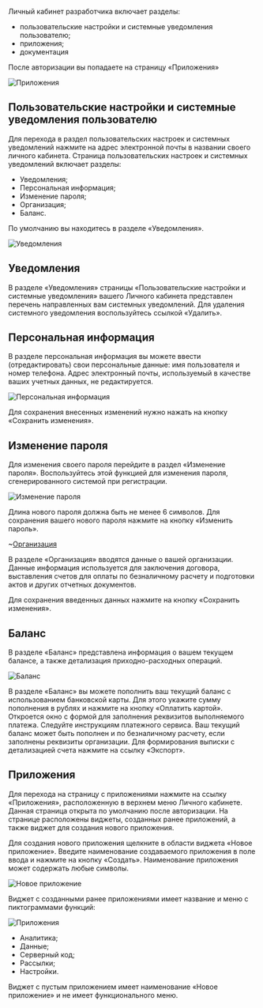 Личный кабинет разработчика включает разделы:

* пользовательские настройки и системные уведомления пользователю;
* приложения;
* документация

После авторизации вы попадаете на страницу «Приложения»

![Приложения](../img/apps.png)

## Пользовательские настройки и системные уведомления пользователю

Для перехода в раздел пользовательских настроек и системных уведомлений нажмите на адрес электронной почты в названии своего личного кабинета. Страница пользовательских настроек и системных уведомлений включает разделы:

* Уведомления;
* Персональная информация;
* Изменение пароля;
* Организация;
* Баланс.

По умолчанию вы находитесь в разделе «Уведомления».

![Уведомления](../img/notices.png)

## Уведомления

В разделе «Уведомления» страницы «Пользовательские настройки и системные уведомления» вашего Личного кабинета представлен перечень направленных вам системных уведомлений. Для удаления системного уведомления воспользуйтесь ссылкой «Удалить».

## Персональная информация

В разделе персональная информация вы можете ввести (отредактировать) свои персональные данные: имя пользователя и номер телефона. Адрес электронный почты, используемый в качестве ваших учетных данных, не редактируется.

![Персональная информация](../img/personalinfo.png)

Для сохранения внесенных изменений нужно нажать на кнопку «Сохранить изменения».


## Изменение пароля

Для изменения своего пароля перейдите в раздел «Изменение пароля». Воспользуйтесь этой функцией для изменения пароля, сгенерированного системой при регистрации.

![Изменение пароля](../img/changepassword.png)

Длина нового пароля должна быть не менее 6 символов. Для сохранения вашего нового пароля нажмите на кнопку «Изменить пароль».

~[Организация](../img/organization.png)

В разделе «Организация» вводятся данные о вашей организации. Данные информация используется для заключения договора, выставления счетов для оплаты по безналичному расчету и подготовки актов и других отчетных документов.


Для сохранения введенных данных нажмите на кнопку «Сохранить изменения».

## Баланс

В разделе «Баланс» представлена информация о вашем текущем балансе, а также детализация приходно-расходных операций.

![Баланс](../img/balance.png)

В разделе «Баланс» вы можете пополнить ваш текущий баланс с использованием банковской карты. Для этого укажите сумму пополнения в рублях и нажмите на кнопку «Оплатить картой». Откроется окно с формой для заполнения реквизитов выполняемого платежа. Следуйте инструкциям платежного сервиса. Ваш текущий баланс может быть пополнен и по безналичному расчету, если заполнены реквизиты организации. Для формирования выписки с детализацией счета нажмите на ссылку «Экспорт».

## Приложения

Для перехода на страницу с приложениями нажмите на ссылку «Приложения», расположенную в верхнем меню Личного кабинете. Данная страница открыта по умолчанию после авторизации. На странице расположены виджеты, созданных ранее приложений, а также виджет для создания нового приложения.

Для создания нового приложения щелкните в области виджета «Новое приложение». Введите наименование создаваемого приложения в поле ввода и нажмите на кнопку «Создать». Наименование приложения может содержать любые символы.

![Новое приложение](../img/newapp.png)

Виджет с созданными ранее приложениями имеет название и меню с пиктограммами функций:

![Приложения](../img/apps2.png)

* Аналитика;
* Данные;
* Серверный код;
* Рассылки;
* Настройки.

Виджет с пустым приложением имеет наименование «Новое приложение» и не имеет функционального меню.

